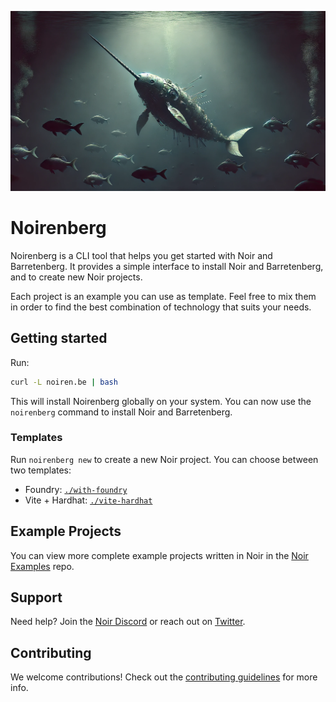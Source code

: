 ![noirenberg](./.github/noirenberg.webp)

# Noirenberg

Noirenberg is a CLI tool that helps you get started with Noir and Barretenberg. It provides a simple interface to install Noir and Barretenberg, and to create new Noir projects.

Each project is an example you can use as template. Feel free to mix them in order to find the best combination of technology that suits your needs.

## Getting started

Run:

```bash
curl -L noiren.be | bash
```

This will install Noirenberg globally on your system. You can now use the `noirenberg` command to install Noir and Barretenberg.

### Templates

Run `noirenberg new` to create a new Noir project. You can choose between two templates:

- Foundry: [`./with-foundry`](./with-foundry)
- Vite + Hardhat: [`./vite-hardhat`](./vite-hardhat)

## Example Projects

You can view more complete example projects written in Noir in the [Noir Examples](https://github.com/noir-lang/noir-examples) repo.

## Support

Need help? Join the [Noir Discord](https://discord.gg/JtqzkdeQ6G) or reach out on [Twitter](https://twitter.com/NoirLang).

## Contributing

We welcome contributions! Check out the [contributing guidelines](./CONTRIBUTING.md) for more info.
